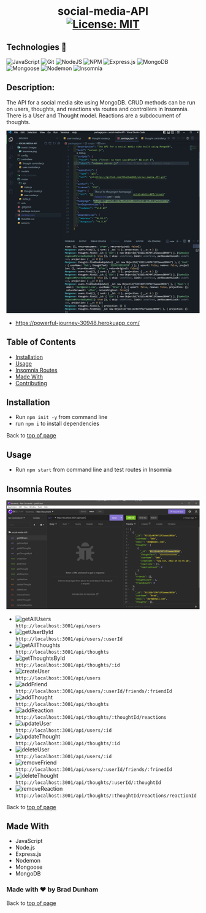 # <h1 align="center">social-media-API <br>[![License: MIT](https://img.shields.io/badge/License-MIT-yellow.svg)](https://opensource.org/licenses/MIT)</h1>

## Technologies 🤖

![JavaScript](https://img.shields.io/badge/javascript-%23323330.svg?style=plastic&logo=javascript&logoColor=%23F7DF1E)
![Git](https://img.shields.io/badge/-Git-F05032?logo=Git&logoColor=white)
![NodeJS](https://img.shields.io/badge/node.js-6DA55F?style=plastic&logo=node.js&logoColor=white)
![NPM](https://img.shields.io/badge/-npm-%23323330?logo=npm&logoColor=white)
![Express.js](https://img.shields.io/badge/express.js-%23404d59.svg?style=plastic&logo=express&logoColor=%2361DAFB)
![MongoDB](https://img.shields.io/badge/MongoDB-%234ea94b.svg?style=plastic&logo=mongodb&logoColor=white)
![Mongoose](https://img.shields.io/badge/6.5.4-Mongoose-%23800000?style=plastic)
![Nodemon](https://img.shields.io/badge/Nodemon-4F4D3F?style=plastic&logo=nodemon)
![Insomnia](https://img.shields.io/badge/Insomnia-black?style=plastic&logo=insomnia&logoColor=5849BE)

## Description: 

The API for a social media site using MongoDB.  CRUD methods can be run on users, thoughts, and reactions via routes and controllers in Insomnia. There is a User and Thought model.  Reactions are a subdocument of thoughts.  

![social-media-API](./assets/images/screenshot.png)

* <a href='https://powerful-journey-30948.herokuapp.com/'>https://powerful-journey-30948.herokuapp.com/</a>

## Table of Contents

- [Installation](#installation)
- [Usage](#usage)
- [Insomnia Routes](#insomnia-routes)
- [Made With](#made-with)
- [Contributing](#contributing)

## Installation

* Run `npm init -y` from command line
* run `npm i` to install dependencies

Back to [top of page](# )

## Usage

* Run `npm start` from command line and test routes in Insomnia


## Insomnia Routes

![Insomnia](./assets/images/insomnia.png)

* ![getAllUsers](https://img.shields.io/badge/GET-getAllUsers-blueviolet) <br>`http://localhost:3001/api/users`<br>
* ![getUserById](https://img.shields.io/badge/GET-getUserById-blueviolet) <br>`http://localhost:3001/api/users/:userId`<br>
* ![getAllThoughts](https://img.shields.io/badge/GET-geAllThoughts-blueviolet) <br>`http://localhost:3001/api/thoughts`<br>
* ![getThoughtsById](https://img.shields.io/badge/GET-getThoughtById-blueviolet) <br>`http://localhost:3001/api/thoughts/:id`<br>
* ![createUser](https://img.shields.io/badge/POST-createUser-brightgreen) <br>`http://localhost:3001/api/users`<br>
* ![addFriend](https://img.shields.io/badge/POST-addFriend-brightgreen) <br>`http://localhost:3001/api/users/:userId/friends/:friendId`<br>
* ![addThought](https://img.shields.io/badge/POST-addThought-brightgreen) <br>`http://localhost:3001/api/thoughts`<br>
* ![addReaction](https://img.shields.io/badge/POST-addReaction-brightgreen) <br>`http://localhost:3001/api/thoughts/:thoughtId/reactions`<br>
* ![updateUser](https://img.shields.io/badge/PUT-updateUser-orange) <br>`http://localhost:3001/api/users/:id`<br>
* ![updateThought](https://img.shields.io/badge/PUT-updateThought-orange) <br>`http://localhost:3001/api/thoughts/:id`<br>
* ![deleteUser](https://img.shields.io/badge/DEL-deleteUser-fc0703) <br>`http://localhost:3001/api/users/:id`<br>
* ![removeFriend](https://img.shields.io/badge/DEL-removeFriend-fc0703) <br>`http://localhost:3001/api/users/:userId/friends/:frinedId`<br>
* ![deleteThought](https://img.shields.io/badge/DEL-deleteThought-fc0703) <br>`http://localhost:3001/api/thoughts/:userId/:thoughtId`<br>
* ![removeReaction](https://img.shields.io/badge/DEL-removeReaction-fc0703) <br>`http://localhost:3001/api/thoughts/:thoughtId/reactions/reactionId`<br>

Back to [top of page](# )

## Made With

* JavaScript
* Node.js
* Express.js
* Nodemon
* Mongoose
* MongoDB

### Made with ❤️ by  Brad Dunham

Back to [top of page](# )


